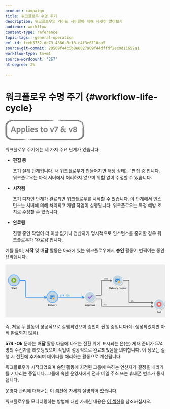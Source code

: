 ```yaml
---
product: campaign
title: 워크플로우 수명 주기
description: 워크플로우의 라이프 사이클에 대해 자세히 알아보기
audience: workflow
content-type: reference
topic-tags: -general-operation
exl-id: fceb5752-dc73-4386-8c18-c4f3e6110ca5
source-git-commit: 20509f44c5b8e0827a09f44dffdf2ec9d11652a1
workflow-type: tm+mt
source-wordcount: '267'
ht-degree: 2%

---
```


# 워크플로우 수명 주기 {#workflow-life-cycle}

![](../../assets/common.svg)

워크플로우 주기에는 세 가지 주요 단계가 있습니다.

* **편집 중**

   초기 설계 단계입니다. 새 워크플로우가 만들어지면 해당 상태는 &#39;편집 중&#39;입니다. 워크플로우는 아직 서버에서 처리하지 않으며 위험 없이 수정할 수 있습니다.

* **시작됨**

   초기 디자인 단계가 완료되면 워크플로우를 시작할 수 있습니다. 이 단계에서 인스턴스는 서버에 의해 처리되고 개별 작업이 실행됩니다. 워크플로우는 특정 예방 조치로 수정할 수 있습니다.

* **완료됨**

   진행 중인 작업이 더 이상 없거나 연산자가 명시적으로 인스턴스를 중지한 경우 워크플로우가 &#39;완료됨&#39;입니다.

예를 들어, **시작** 및 **배달** 활동은 아래에 있는 워크플로우에서 **승인** 활동이 번쩍이는 동안 요약됩니다.

![](assets/new-workflow-6.png)

즉, 처음 두 활동이 성공적으로 실행되었으며 승인이 진행 중입니다(예: 생성되었지만 아직 완료되지 않음).

**574 -Ok** 문자는 **배달** 활동 다음에 나오는 전환 위에 표시되는 은(는) 게재 준비가 574명의 수신자를 타겟팅했으며 작업이 성공적으로 완료되었음을 의미합니다. 이 정보는 실행 시 전환에 추가되며 데이터를 처리하는 활동으로 계산됩니다.

워크플로우가 시작되었으며 **승인** 활동에 지정된 그룹에 속하는 연산자가 결정을 내리기를 기다리는 중입니다. 그룹에 속한 운영자에게 전자 메일 주소 또는 휴대폰 번호가 통지됩니다.

운영자 관리에 대해서는 이 [섹션](../../platform/using/access-management.md)에 자세히 설명되어 있습니다.

워크플로우를 모니터링하는 방법에 대한 자세한 내용은 [이 섹션](monitoring-workflow-execution.md)을 참조하십시오.
